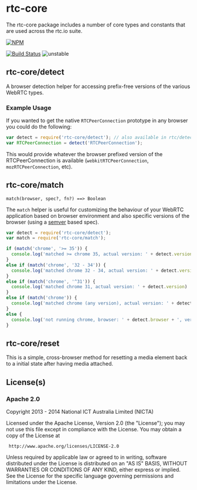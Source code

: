 # rtc-core

The rtc-core package includes a number of core types and constants that
are used across the rtc.io suite.


[![NPM](https://nodei.co/npm/rtc-core.png)](https://nodei.co/npm/rtc-core/)

[![Build Status](https://img.shields.io/travis/rtc-io/rtc-core.svg?branch=master)](https://travis-ci.org/rtc-io/rtc-core)
![unstable](https://img.shields.io/badge/stability-unstable-yellowgreen.svg)

## rtc-core/detect

A browser detection helper for accessing prefix-free versions of the various
WebRTC types.

### Example Usage

If you wanted to get the native `RTCPeerConnection` prototype in any browser
you could do the following:

```js
var detect = require('rtc-core/detect'); // also available in rtc/detect
var RTCPeerConnection = detect('RTCPeerConnection');
```

This would provide whatever the browser prefixed version of the
RTCPeerConnection is available (`webkitRTCPeerConnection`,
`mozRTCPeerConnection`, etc).

## rtc-core/match

```
match(browser, spec?, fn?) ==> Boolean
```

The `match` helper is useful for customizing the behaviour of your WebRTC
application based on browser environment and also specific versions of
the browser (using a [semver](http://semver.org/) based spec).

```js
var detect = require('rtc-core/detect');
var match = require('rtc-core/match');

if (match('chrome', '>= 35')) {
  console.log('matched >= chrome 35, actual version: ' + detect.version);
}
else if (match('chrome', '32 - 34')) {
  console.log('matched chrome 32 - 34, actual version: ' + detect.version);
}
else if (match('chrome', '^31')) {
  console.log('matched chrome 31, actual version: ' + detect.version)
}
else if (match('chrome')) {
  console.log('matched chrome (any version), actual version: ' + detect.version);
}
else {
  console.log('not running chrome, browser: ' + detect.browser + ', version: ' + detect.version);
}
```

## rtc-core/reset

This is a simple, cross-browser method for resetting a media element
back to a initial state after having media attached.

## License(s)

### Apache 2.0

Copyright 2013 - 2014 National ICT Australia Limited (NICTA)

   Licensed under the Apache License, Version 2.0 (the "License");
   you may not use this file except in compliance with the License.
   You may obtain a copy of the License at

     http://www.apache.org/licenses/LICENSE-2.0

   Unless required by applicable law or agreed to in writing, software
   distributed under the License is distributed on an "AS IS" BASIS,
   WITHOUT WARRANTIES OR CONDITIONS OF ANY KIND, either express or implied.
   See the License for the specific language governing permissions and
   limitations under the License.
